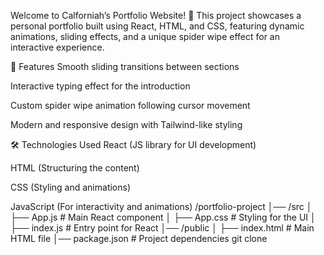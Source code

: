 Welcome to Calforniah’s Portfolio Website! 🚀 This project showcases a personal portfolio built using React, HTML, and CSS, featuring dynamic animations, sliding effects, and a unique spider wipe effect for an interactive experience.

🌟 Features Smooth sliding transitions between sections

Interactive typing effect for the introduction

Custom spider wipe animation following cursor movement

Modern and responsive design with Tailwind-like styling

🛠 Technologies Used React (JS library for UI development)

HTML (Structuring the content)

CSS (Styling and animations)

JavaScript (For interactivity and animations) /portfolio-project │── /src │ ├── App.js # Main React component │ ├── App.css # Styling for the UI │ ├── index.js # Entry point for React │── /public │ ├── index.html # Main HTML file │── package.json # Project dependencies git clone
